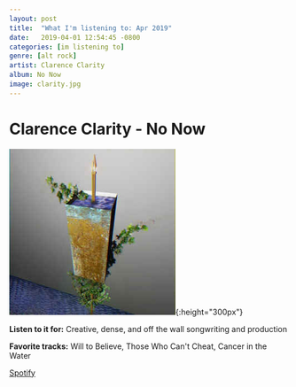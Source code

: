 ```yaml
---
layout: post
title:  "What I'm listening to: Apr 2019"
date:   2019-04-01 12:54:45 -0800
categories: [im listening to]
genre: [alt rock]
artist: Clarence Clarity
album: No Now
image: clarity.jpg
---
```


# Clarence Clarity - No Now
<!--excerpt-->
![](/assets/albums/clarity.jpg){:height="300px"}

**Listen to it for:** Creative, dense, and off the wall songwriting and production

**Favorite tracks:** Will to Believe, Those Who Can't Cheat, Cancer in the Water

[Spotify](spotify:album:2u5TtrM2q61VepuKI8lHdu)
